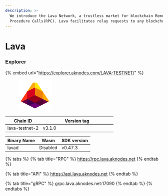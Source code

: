 ```yaml
---
description: >-
  We introduce the Lava Network, a trustless market for blockchain Remote
  Procedure Calls(RPC). Lava facilitates relay requests to any blockchain
---
```


# Lava



### Explorer

{% embed url="https://explorer.aknodes.com/LAVA-TESTNET/" %}



<figure><img src="../.gitbook/assets/lava.png" alt="" width="110"><figcaption></figcaption></figure>

<table><thead><tr><th>Chain ID</th><th width="218.33333333333331">Version tag</th></tr></thead><tbody><tr><td>lava-testnet-2</td><td>v3.1.0</td></tr></tbody></table>



| Binary Name | Wasm     | SDK version |
| ----------- | -------- | ----------- |
| lavad       | Disabled | v0.47.3     |

{% tabs %}
{% tab title="RPC" %}
https://rpc.lava.aknodes.net
{% endtab %}

{% tab title="API" %}
https://api.lava.aknodes.net
{% endtab %}

{% tab title="gRPC" %}
grpc.lava.aknodes.net:17090
{% endtab %}
{% endtabs %}

